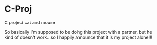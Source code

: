 # C-Proj
C project cat and mouse

So basically I'm supposed to be doing this project with a partner, but he kind of doesn't work...so I happily announce that it is my project alone!!!
